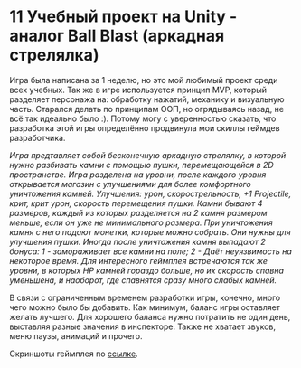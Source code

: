 # 11 Учебный проект на Unity - аналог Ball Blast (аркадная стрелялка)

Игра была написана за 1 неделю, но это мой любимый проект среди всех учебных. Так же в игре используется принцип MVP, который разделяет персонажа на: обработку нажатий, механику и визуальную часть. Старался делать по принципам ООП, но огрядываясь назад, не всё так идеально было :). Потому могу с уверенностью сказать, что разработка этой игры определённо продвинула мои скиллы геймдев разработчика.

*Игра предтавляет собой бесконечную аркадную стрелялку, в которой нужно разбивать камни с помощью пушки, перемещающейся в 2D пространстве. Игра разделена на уровни, после каждого уровня открывается магазин с улучшениями для более комфортного уничтожения камней. Улучшения: урон, скорострельность, +1 Projectile, крит, крит урон, скорость перемещения пушки. Камни бывают 4 размеров, каждый из которых разделяется на 2 камня размером меньше, если он уже не минимального размера. При уничтожения камня с него падают монетки, которые можно собрать. Они нужны для улучшения пушки. Иногда после уничтожения камня выпадают 2 бонуса: 1 - замораживает все камни на поле; 2 - Даёт неуязвимость на некоторое время. Для интересного геймплея встречаются так же уровни, в которых HP камней гораздо больше, но их скорость спавна уменьшена, и наоборот, где спавнятся сразу много слабых камней.*

В связи с ограниченным временем разработки игры, конечно, много чего можно было бы добавить. Как минимум, баланс игры оставляет желать лучшего. Для хорошего баланса нужно потратить не один день, выставляя разные значения в инспекторе. Также не хватает звуков, меню паузы, анимаций и прочего.

Скриншоты геймплея по [ссылке](https://github.com/Winter-Dragon/learn_11.UnityBallBlast/tree/master/Screenshots).
